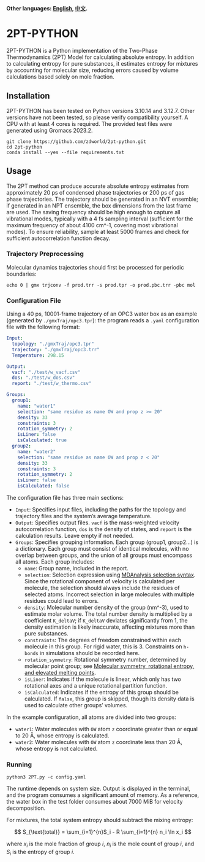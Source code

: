 **Other languages: [English](README.md), [中文](README_cn.md).**

# 2PT-PYTHON

2PT-PYTHON is a Python implementation of the Two-Phase Thermodynamics (2PT) Model for calculating absolute entropy. In addition to calculating entropy for pure substances, it estimates entropy for mixtures by accounting for molecular size, reducing errors caused by volume calculations based solely on mole fraction.

## Installation
2PT-PYTHON has been tested on Python versions 3.10.14 and 3.12.7. Other versions have not been tested, so please verify compatibility yourself. A CPU with at least 4 cores is required. The provided test files were generated using Gromacs 2023.2.

```shell
git clone https://github.com/zdworld/2pt-python.git
cd 2pt-python
conda install --yes --file requirements.txt
```

## Usage
The 2PT method can produce accurate absolute entropy estimates from approximately 20 ps of condensed phase trajectories or 200 ps of gas phase trajectories. The trajectory should be generated in an NVT ensemble; if generated in an NPT ensemble, the box dimensions from the last frame are used. The saving frequency should be high enough to capture all vibrational modes, typically with a 4 fs sampling interval (sufficient for the maximum frequency of about 4100 cm^-1, covering most vibrational modes). To ensure reliability, sample at least 5000 frames and check for sufficient autocorrelation function decay.

### Trajectory Preprocessing
Molecular dynamics trajectories should first be processed for periodic boundaries:

```shell
echo 0 | gmx trjconv -f prod.trr -s prod.tpr -o prod.pbc.trr -pbc mol
```

### Configuration File
Using a 40 ps, 10001-frame trajectory of an OPC3 water box as an example (generated by `./gmxTraj/opc3.tpr`): the program reads a `.yaml` configuration file with the following format:

```yaml
Input:
  topology: "./gmxTraj/opc3.tpr"
  trajectory: "./gmxTraj/opc3.trr"
  Temperature: 298.15

Output:
  vacf: "./test/w_vacf.csv"
  dos: "./test/w_dos.csv"
  report: "./test/w_thermo.csv"

Groups:
  group1:
    name: "water1"
    selection: "same residue as name OW and prop z >= 20"
    density: 33
    constraints: 3
    rotation_symmetry: 2
    isLiner: false
    isCalculated: true
  group2:
    name: "water2"
    selection: "same residue as name OW and prop z < 20"
    density: 33
    constraints: 3
    rotation_symmetry: 2
    isLiner: false
    isCalculated: false
```

The configuration file has three main sections:
- `Input`: Specifies input files, including the paths for the topology and trajectory files and the system’s average temperature.
- `Output`: Specifies output files. `vacf` is the mass-weighted velocity autocorrelation function, `dos` is the density of states, and `report` is the calculation results. Leave empty if not needed.
- `Groups`: Specifies grouping information. Each group (group1, group2...) is a dictionary. Each group must consist of identical molecules, with no overlap between groups, and the union of all groups must encompass all atoms. Each group includes:
  - `name`: Group name, included in the report.
  - `selection`: Selection expression using [MDAnalysis selection syntax](https://docs.mdanalysis.org/stable/documentation_pages/selections.html). Since the rotational component of velocity is calculated per molecule, the selection should always include the residues of selected atoms. Incorrect selection in large molecules with multiple residues could lead to errors.
  - `density`: Molecular number density of the group (nm^-3), used to estimate molar volume. The total number density is multiplied by a coefficient `K_deltaV`; if `K_deltaV` deviates significantly from 1, the density estimation is likely inaccurate, affecting mixtures more than pure substances.
  - `constraints`: The degrees of freedom constrained within each molecule in this group. For rigid water, this is 3. Constraints on `h-bonds` in simulations should be recorded here.
  - `rotation_symmetry`: Rotational symmetry number, determined by molecular point group; see [Molecular symmetry, rotational entropy, and elevated melting points](https://doi.org/10.1021/ie990588m).
  - `isLiner`: Indicates if the molecule is linear, which only has two rotational axes and a unique rotational partition function.
  - `isCalculated`: Indicates if the entropy of this group should be calculated. If `false`, this group is skipped, though its density data is used to calculate other groups’ volumes.

In the example configuration, all atoms are divided into two groups:
- `water1`: Water molecules with `OW` atom `z` coordinate greater than or equal to 20 Å, whose entropy is calculated.
- `water2`: Water molecules with `OW` atom `z` coordinate less than 20 Å, whose entropy is not calculated.

### Running
```shell
python3 2PT.py -c config.yaml
```

The runtime depends on system size. Output is displayed in the terminal, and the program consumes a significant amount of memory. As a reference, the water box in the test folder consumes about 7000 MiB for velocity decomposition.

For mixtures, the total system entropy should subtract the mixing entropy:

$$
S_{\text{total}} = \sum_{i=1}^{n}S_i - R \sum_{i=1}^{n} n_i \ln x_i
$$

where $x_i$ is the mole fraction of group $i$, $n_i$ is the mole count of group $i$, and $S_i$ is the entropy of group $i$.
